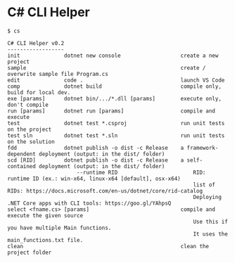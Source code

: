 C# CLI Helper
=============

    $ cs

    C# CLI Helper v0.2
    ------------------
    init              dotnet new console                   create a new project
    sample                                                 create / overwrite sample file Program.cs
    edit              code .                               launch VS Code
    comp              dotnet build                         compile only, build for local dev.
    exe [params]      dotnet bin/.../*.dll [params]        execute only, don't compile
    run [params]      dotnet run [params]                  compile and execute
    test              dotnet test *.csproj                 run unit tests on the project
    test sln          dotnet test *.sln                    run unit tests on the solution
    fdd               dotnet publish -o dist -c Release    a framework-dependent deployment (output: in the dist/ folder)
    scd [RID]         dotnet publish -o dist -c Release    a self-contained deployment (output: in the dist/ folder)
                          --runtime RID                        RID: runtime ID (ex.: win-x64, linux-x64 [default], osx-x64)
                                                               list of RIDs: https://docs.microsoft.com/en-us/dotnet/core/rid-catalog
                                                               Deploying .NET Core apps with CLI tools: https://goo.gl/YAhpsQ
    select <fname.cs> [params]                             compile and execute the given source
                                                               Use this if you have multiple Main functions.
                                                               It uses the main_functions.txt file.
    clean                                                  clean the project folder

